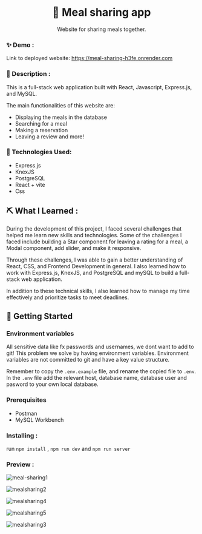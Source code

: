 

<h1 align="center">🍝 Meal sharing app</h1>





<p align="center"> Website for sharing meals together.
    <br> 
</p>

### ✨ Demo :
Link to deployed website: <a>https://meal-sharing-h3fe.onrender.com</a>

### 📝 Description :
<p>This is a full-stack web application built with React, Javascript, Express.js, and MySQL.</p>
<p>The main functionalities of this website are:</p>

- Displaying the meals in the database
- Searching for a meal
- Making a reservation
- Leaving a review and more!
  

### 🧩 Technologies Used:
- Express.js
- KnexJS
- PostgreSQL
- React + vite
- Css
  

## ⛏️ What I Learned :

During the development of this project, I faced several challenges that helped me learn new skills and technologies. Some of the challenges I faced include building a Star component for leaving a rating for a meal, a Modal component, add slider, and make it responsive.

Through these challenges, I was able to gain a better understanding of React, CSS, and Frontend Development in general. I also learned how to work with Express.js, KnexJS, and PostgreSQL and mySQL to build a full-stack web application.

In addition to these technical skills, I also learned how to manage my time effectively and prioritize tasks to meet deadlines.


## 🏁 Getting Started <a name = "getting_started"></a>


### Environment variables

All sensitive data like fx passwords and usernames, we dont want to add to git! This problem we solve by having environment variables. Environment variables are not committed to git and have a key value structure.

Remember to copy the `.env.example` file, and rename the copied file to `.env`. In the `.env` file add the relevant host, database name, database user and pasword to your own local database.
### Prerequisites

- Postman
- MySQL Workbench

### Installing :

run `npm install` , `npm run dev` and `npm run server`

### Preview :

![meal-sharing1](https://github.com/Hadis-jamali/meal-sharing/assets/132214893/31e85cb8-cee2-44ab-bfc2-9c2c9cf029be)


![mealsharing2](https://github.com/Hadis-jamali/meal-sharing/assets/132214893/cf3b3c57-0cb7-461f-827d-105d5a458864)


![mealsharing4](https://github.com/Hadis-jamali/meal-sharing/assets/132214893/7b681311-8eac-45a9-b671-2145afbb19f4)


![mealsharing5](https://github.com/Hadis-jamali/meal-sharing/assets/132214893/48db0180-991a-40e9-a305-d78ebde044c3)


![mealsharing3](https://github.com/Hadis-jamali/meal-sharing/assets/132214893/74164779-e3ea-4fa2-acc4-23509df0e89a)



